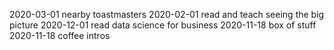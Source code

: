 2020-03-01 nearby toastmasters
2020-02-01 read and teach seeing the big picture
2020-12-01 read data science for business
2020-11-18 box of stuff
2020-11-18 coffee intros
